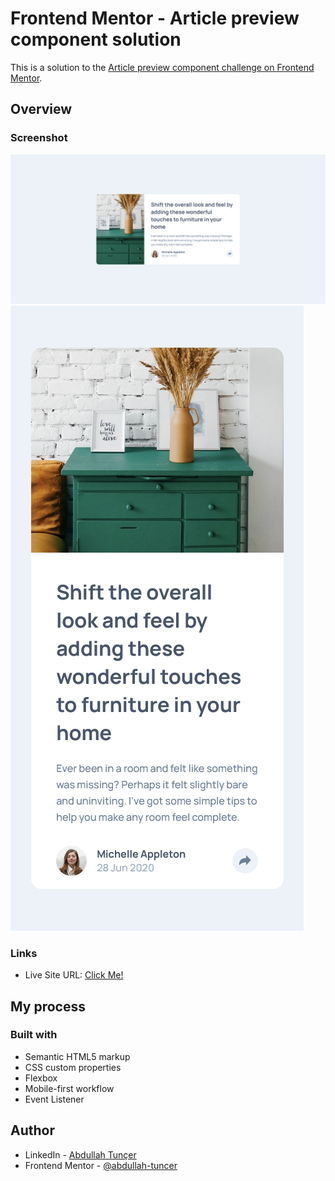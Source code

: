 # Frontend Mentor - Article preview component solution

This is a solution to the [Article preview component challenge on Frontend Mentor](https://www.frontendmentor.io/challenges/article-preview-component-dYBN_pYFT). 

## Overview

### Screenshot

![desktop.png](ss_desktop.png)
![mobile.png](ss_mobile.png)

### Links

- Live Site URL: [Click Me!](https://abdullah-tuncer.github.io/fm-article-preview-component/)

## My process

### Built with

- Semantic HTML5 markup
- CSS custom properties
- Flexbox
- Mobile-first workflow
- Event Listener

## Author

- LinkedIn - [Abdullah Tunçer](https://www.linkedin.com/in/abdullah-tuncer/)
- Frontend Mentor - [@abdullah-tuncer](https://www.frontendmentor.io/profile/abdullah-tuncer)
